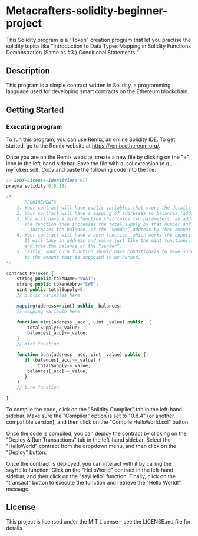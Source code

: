 # Metacrafters-solidity-beginner-project
This Solidity program is a "Token" creation program that let you practise the solidity topics like "Introduction to Data Types
Mapping in Solidity
Functions Demonstration
(Same as #3.)
Conditional Statements
"

## Description

This program is a simple contract written in Solidity, a programming language used for developing smart contracts on the Ethereum blockchain.

## Getting Started

### Executing program

To run this program, you can use Remix, an online Solidity IDE. To get started, go to the Remix website at https://remix.ethereum.org/.

Once you are on the Remix website, create a new file by clicking on the "+" icon in the left-hand sidebar. Save the file with a .sol extension (e.g., myToken.sol). Copy and paste the following code into the file:

```javascript
// SPDX-License-Identifier: MIT
pragma solidity 0.8.18;

/*
       REQUIREMENTS
    1. Your contract will have public variables that store the details about your coin (Token Name, Token Abbrv., Total Supply)
    2. Your contract will have a mapping of addresses to balances (address => uint)
    3. You will have a mint function that takes two parameters: an address and a value. 
       The function then increases the total supply by that number and 
     --  increases the balance  of the “sender” address by that amount
    4. Your contract will have a burn function, which works the opposite of the mint function, as it will destroy tokens. 
       It will take an address and value just like the mint functions. It will then deduct the value from the total supply 
       and from the balance of the “sender”.
    5. Lastly, your burn function should have conditionals to make sure the balance of "sender" is greater than or equal 
       to the amount that is supposed to be burned.
*/

contract MyToken {
    string public tokeName="SWAT";
    string public tokenAbbrv="SWT";
    uint public totalSupply=0;
    // public variables here

    mapping(address=>uint) public  balances;
    // mapping variable here

    function mint(address _acc , uint _value) public  {
        totalSupply+=_value;
        balances[_acc]+=_value;
    }
    // mint function

    function burn(address _acc, uint _value) public {
       if (balances[_acc]>=_value) {
            totalSupply-=_value;
        balances[_acc]-=_value;
       }
    }
    // burn function

}

```

To compile the code, click on the "Solidity Compiler" tab in the left-hand sidebar. Make sure the "Compiler" option is set to "0.8.4" (or another compatible version), and then click on the "Compile HelloWorld.sol" button.

Once the code is compiled, you can deploy the contract by clicking on the "Deploy & Run Transactions" tab in the left-hand sidebar. Select the "HelloWorld" contract from the dropdown menu, and then click on the "Deploy" button.

Once the contract is deployed, you can interact with it by calling the sayHello function. Click on the "HelloWorld" contract in the left-hand sidebar, and then click on the "sayHello" function. Finally, click on the "transact" button to execute the function and retrieve the "Hello World!" message.


## License

This project is licensed under the MIT License - see the LICENSE.md file for details
